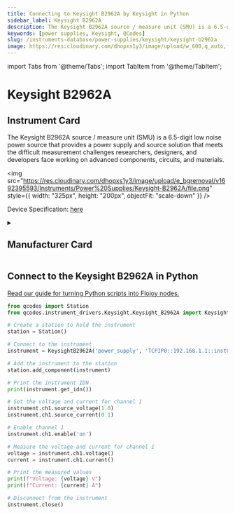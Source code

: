 ```yaml
---
title: Connecting to Keysight B2962A by Keysight in Python
sidebar_label: Keysight B2962A
description: The Keysight B2962A source / measure unit (SMU) is a 6.5-digit low noise power source that provides a power supply and source solution that meets the difficult measurement challenges researchers, designers, and developers face working on advanced components, circuits, and materials.
keywords: [power supplies, Keysight, QCodes]
slug: /instruments-database/power-supplies/keysight/keysight-b2962a
image: https://res.cloudinary.com/dhopxs1y3/image/upload/w_600,q_auto,f_auto/e_bgremoval/v1692395593/Instruments/Power%20Supplies/Keysight-B2962A/file.jpg
---
```


import Tabs from '@theme/Tabs';
import TabItem from '@theme/TabItem';

# Keysight B2962A

## Instrument Card

<div className="flex">

<div>

The Keysight B2962A source / measure unit (SMU) is a 6.5-digit low noise power source that provides a power supply and source solution that meets the difficult measurement challenges researchers, designers, and developers face working on advanced components, circuits, and materials.

</div>

<img src="https://res.cloudinary.com/dhopxs1y3/image/upload/e_bgremoval/v1692395593/Instruments/Power%20Supplies/Keysight-B2962A/file.png" style={{ width: "325px", height: "200px", objectFit: "scale-down" }} />

</div>

<div className="flex text-center">

<p>Device Specification: <a target="\_blank" href="/instruments-database/all-instruments/">here</a></p>

</div>

<details style={{ marginTop: "15px"}}>
<summary><h2>Manufacturer Card</h2></summary>

<img src="https://res.cloudinary.com/dhopxs1y3/image/upload/v1692125973/Instruments/Vendor%20Logos/Keysight.png" style={{ width: "100%", height: "170px",objectFit: "scale-down" }} />

Keysight Technologies, or Keysight, is an American company that manufactures electronics test and measurement equipment and software.

<ul>
  <li>Headquarters: USA</li>
  <li>Yearly Revenue (millions, USD): 5420.0</li>
  <li>Vendor Website: <a href="https://www.keysight.com/us/en/home.html">here</a></li>
</ul>
</details>

## Connect to the Keysight B2962A in Python

[Read our guide for turning Python scripts into Flojoy nodes.](https://docs.flojoy.ai/custom-nodes/creating-custom-node/)
<Tabs>
<TabItem value="QCodes" label="QCodes">

```python
from qcodes import Station
from qcodes.instrument_drivers.Keysight.Keysight_B2962A import KeysightB2962A

# Create a station to hold the instrument
station = Station()

# Connect to the instrument
instrument = KeysightB2962A('power_supply', 'TCPIP0::192.168.1.1::inst0::INSTR')

# Add the instrument to the station
station.add_component(instrument)

# Print the instrument IDN
print(instrument.get_idn())

# Set the voltage and current for channel 1
instrument.ch1.source_voltage(1.0)
instrument.ch1.source_current(0.1)

# Enable channel 1
instrument.ch1.enable('on')

# Measure the voltage and current for channel 1
voltage = instrument.ch1.voltage()
current = instrument.ch1.current()

# Print the measured values
print(f"Voltage: {voltage} V")
print(f"Current: {current} A")

# Disconnect from the instrument
instrument.close()
```


</TabItem>
</Tabs>